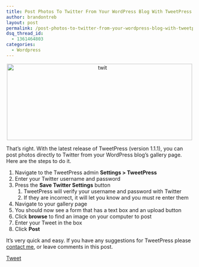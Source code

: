 ```yaml
---
title: Post Photos To Twitter From Your WordPress Blog With TweetPress
author: brandontreb
layout: post
permalink: /post-photos-to-twitter-from-your-wordpress-blog-with-tweetpress
dsq_thread_id:
  - 1361464803
categories:
  - Wordpress
---
```

<p style="text-align: center;">
  <img class="alignnone size-medium wp-image-507" title="twit" src="http://brandontreb.com/wp-content/uploads/2009/09/twit-500x207.png" alt="twit" width="500" height="207" />
</p>

<p style="text-align: left;">
  That&#8217;s right. With the latest release of TweetPress (version 1.1.1), you can post photos directly to Twitter from your WordPress blog&#8217;s gallery page. Here are the steps to do it.
</p>

  1. Navigate to the TweetPress admin **Settings > TweetPress**
  2. Enter your Twitter username and password
  3. Press the **Save Twitter Settings** button 
      1. TweetPress will verify your username and password with Twitter
      2. If they are incorrect, it will let you know and you must re enter them
  4. Navigate to your gallery page
  5. You should now see a form that has a text box and an upload button
  6. Click **browse** to find an image on your computer to post
  7. Enter your Tweet in the box
  8. Click **Post**

It&#8217;s very quick and easy. If you have any suggestions for TweetPress please [contact me][1], or leave comments in this post.

<div style="">
  <a href="http://twitter.com/share" class="twitter-share-button" data-count="horizontal" data-text="Post Photos To Twitter From Your WordPress Blog With TweetPress" data-url="http://brandontreb.com/post-photos-to-twitter-from-your-wordpress-blog-with-tweetpress"  data-via="brandontreb" data-related="brandontreb:">Tweet</a>
</div>

 [1]: http://brandontreb.com/contact-me/